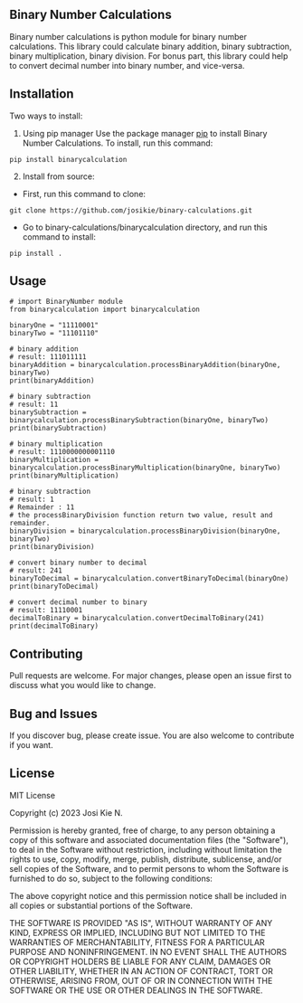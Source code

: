 ## Binary Number Calculations
Binary number calculations is python module for binary number calculations. This library could calculate binary addition, binary subtraction, binary multiplication, binary division. For bonus part, this library could help to convert decimal number into binary number, and vice-versa.

## Installation
Two ways to install:
1. Using pip manager
Use the package manager [pip](https://pip.pypa.io/en/stable/) to install Binary Number Calculations.
To install, run this command:
```
pip install binarycalculation
```
2. Install from source:
- First, run this command to clone:
```
git clone https://github.com/josikie/binary-calculations.git
```
- Go to binary-calculations/binarycalculation directory, and run this command to install:
```
pip install .
```

## Usage
```
# import BinaryNumber module
from binarycalculation import binarycalculation

binaryOne = "11110001"
binaryTwo = "11101110"

# binary addition
# result: 111011111
binaryAddition = binarycalculation.processBinaryAddition(binaryOne, binaryTwo)
print(binaryAddition)

# binary subtraction
# result: 11
binarySubtraction = binarycalculation.processBinarySubtraction(binaryOne, binaryTwo)
print(binarySubtraction)

# binary multiplication
# result: 1110000000001110
binaryMultiplication = binarycalculation.processBinaryMultiplication(binaryOne, binaryTwo)
print(binaryMultiplication)

# binary subtraction
# result: 1 
# Remainder : 11
# the processBinaryDivision function return two value, result and remainder.
binaryDivision = binarycalculation.processBinaryDivision(binaryOne, binaryTwo)
print(binaryDivision)

# convert binary number to decimal
# result: 241
binaryToDecimal = binarycalculation.convertBinaryToDecimal(binaryOne)
print(binaryToDecimal)

# convert decimal number to binary
# result: 11110001
decimalToBinary = binarycalculation.convertDecimalToBinary(241)
print(decimalToBinary)

```

## Contributing
Pull requests are welcome. For major changes, please open an issue first to discuss what you would like to change.

## Bug and Issues
If you discover bug, please create issue. You are also welcome to contribute if you want.

## License
MIT License

Copyright (c) 2023 Josi Kie N.

Permission is hereby granted, free of charge, to any person obtaining a copy
of this software and associated documentation files (the "Software"), to deal
in the Software without restriction, including without limitation the rights
to use, copy, modify, merge, publish, distribute, sublicense, and/or sell
copies of the Software, and to permit persons to whom the Software is
furnished to do so, subject to the following conditions:

The above copyright notice and this permission notice shall be included in all
copies or substantial portions of the Software.

THE SOFTWARE IS PROVIDED "AS IS", WITHOUT WARRANTY OF ANY KIND, EXPRESS OR
IMPLIED, INCLUDING BUT NOT LIMITED TO THE WARRANTIES OF MERCHANTABILITY,
FITNESS FOR A PARTICULAR PURPOSE AND NONINFRINGEMENT. IN NO EVENT SHALL THE
AUTHORS OR COPYRIGHT HOLDERS BE LIABLE FOR ANY CLAIM, DAMAGES OR OTHER
LIABILITY, WHETHER IN AN ACTION OF CONTRACT, TORT OR OTHERWISE, ARISING FROM,
OUT OF OR IN CONNECTION WITH THE SOFTWARE OR THE USE OR OTHER DEALINGS IN THE
SOFTWARE.